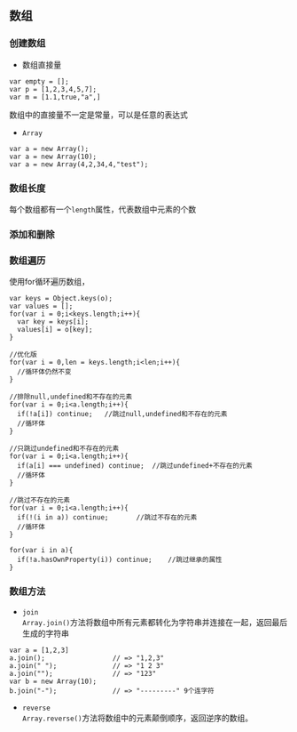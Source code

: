 数组
---

### 创建数组

* 数组直接量
```
var empty = [];
var p = [1,2,3,4,5,7];
var m = [1.1,true,"a",]
```
数组中的直接量不一定是常量，可以是任意的表达式

* `Array`
```
var a = new Array();
var a = new Array(10);
var a = new Array(4,2,34,4,"test");
```

### 数组长度
每个数组都有一个`length`属性，代表数组中元素的个数

### 添加和删除

### 数组遍历
使用for循环遍历数组，
```
var keys = Object.keys(o);
var values = [];
for(var i = 0;i<keys.length;i++){
  var key = keys[i];
  values[i] = o[key];
}

//优化版
for(var i = 0,len = keys.length;i<len;i++){
  //循环体仍然不变
}

//排除null,undefined和不存在的元素
for(var i = 0;i<a.length;i++){
  if(!a[i]) continue;   //跳过null,undefined和不存在的元素
  //循环体
}

//只跳过undefined和不存在的元素
for(var i = 0;i<a.length;i++){
  if(a[i] === undefined) continue;  //跳过undefined+不存在的元素
  //循环体
}

//跳过不存在的元素
for(var i = 0;i<a.length;i++){
  if(!(i in a)) continue;       //跳过不存在的元素
  //循环体
}

for(var i in a){
  if(!a.hasOwnProperty(i)) continue;    //跳过继承的属性
}

```

### 数组方法

* `join`  
`Array.join()`方法将数组中所有元素都转化为字符串并连接在一起，返回最后生成的字符串
```
var a = [1,2,3]
a.join();                 // => "1,2,3"
a.join(" ");              // => "1 2 3"
a.join("");               // => "123"
var b = new Array(10);    
b.join("-");              // => "---------" 9个连字符
```

* `reverse`  
`Array.reverse()`方法将数组中的元素颠倒顺序，返回逆序的数组。
